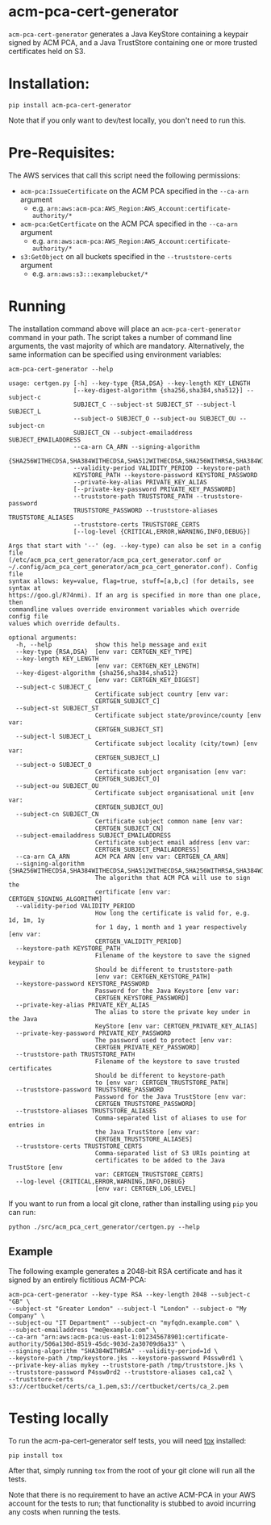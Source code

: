 # acm-pca-cert-generator
`acm-pca-cert-generator` generates a Java KeyStore containing a keypair signed
by ACM PCA, and a Java TrustStore containing one or more trusted certificates
held on S3.

# Installation:

`pip install acm-pca-cert-generator`

Note that if you only want to dev/test locally, you don't need to run this.

# Pre-Requisites:

The AWS services that call this script need the following permissions:

* `acm-pca:IssueCertificate` on the ACM PCA specified in the `--ca-arn` argument
  - e.g. `arn:aws:acm-pca:AWS_Region:AWS_Account:certificate-authority/*`
* `acm-pca:GetCertficate` on the ACM PCA specified in the `--ca-arn` argument
  - e.g. `arn:aws:acm-pca:AWS_Region:AWS_Account:certificate-authority/*`
* `s3:GetObject` on all buckets specified in the `--truststore-certs` argument
  - e.g. `arn:aws:s3:::examplebucket/*`

# Running

The installation command above will place an `acm-pca-cert-generator` command in
your path. The script takes a number of command line arguments, the vast
majority of which are mandatory. Alternatively, the same information can be
specified using environment variables:

```
acm-pca-cert-generator --help

usage: certgen.py [-h] --key-type {RSA,DSA} --key-length KEY_LENGTH
                  [--key-digest-algorithm {sha256,sha384,sha512}] --subject-c
                  SUBJECT_C --subject-st SUBJECT_ST --subject-l SUBJECT_L
                  --subject-o SUBJECT_O --subject-ou SUBJECT_OU --subject-cn
                  SUBJECT_CN --subject-emailaddress SUBJECT_EMAILADDRESS
                  --ca-arn CA_ARN --signing-algorithm
                  {SHA256WITHECDSA,SHA384WITHECDSA,SHA512WITHECDSA,SHA256WITHRSA,SHA384WITHRSA,SHA512WITHRSA}
                  --validity-period VALIDITY_PERIOD --keystore-path
                  KEYSTORE_PATH --keystore-password KEYSTORE_PASSWORD
                  --private-key-alias PRIVATE_KEY_ALIAS
                  [--private-key-password PRIVATE_KEY_PASSWORD]
                  --truststore-path TRUSTSTORE_PATH --truststore-password
                  TRUSTSTORE_PASSWORD --truststore-aliases TRUSTSTORE_ALIASES
                  --truststore-certs TRUSTSTORE_CERTS
                  [--log-level {CRITICAL,ERROR,WARNING,INFO,DEBUG}]

Args that start with '--' (eg. --key-type) can also be set in a config file
(/etc/acm_pca_cert_generator/acm_pca_cert_generator.conf or
~/.config/acm_pca_cert_generator/acm_pca_cert_generator.conf). Config file
syntax allows: key=value, flag=true, stuff=[a,b,c] (for details, see syntax at
https://goo.gl/R74nmi). If an arg is specified in more than one place, then
commandline values override environment variables which override config file
values which override defaults.

optional arguments:
  -h, --help            show this help message and exit
  --key-type {RSA,DSA}  [env var: CERTGEN_KEY_TYPE]
  --key-length KEY_LENGTH
                        [env var: CERTGEN_KEY_LENGTH]
  --key-digest-algorithm {sha256,sha384,sha512}
                        [env var: CERTGEN_KEY_DIGEST]
  --subject-c SUBJECT_C
                        Certificate subject country [env var:
                        CERTGEN_SUBJECT_C]
  --subject-st SUBJECT_ST
                        Certificate subject state/province/county [env var:
                        CERTGEN_SUBJECT_ST]
  --subject-l SUBJECT_L
                        Certificate subject locality (city/town) [env var:
                        CERTGEN_SUBJECT_L]
  --subject-o SUBJECT_O
                        Certificate subject organisation [env var:
                        CERTGEN_SUBJECT_O]
  --subject-ou SUBJECT_OU
                        Certificate subject organisational unit [env var:
                        CERTGEN_SUBJECT_OU]
  --subject-cn SUBJECT_CN
                        Certificate subject common name [env var:
                        CERTGEN_SUBJECT_CN]
  --subject-emailaddress SUBJECT_EMAILADDRESS
                        Certificate subject email address [env var:
                        CERTGEN_SUBJECT_EMAILADDRESS]
  --ca-arn CA_ARN       ACM PCA ARN [env var: CERTGEN_CA_ARN]
  --signing-algorithm {SHA256WITHECDSA,SHA384WITHECDSA,SHA512WITHECDSA,SHA256WITHRSA,SHA384WITHRSA,SHA512WITHRSA}
                        The algorithm that ACM PCA will use to sign the
                        certificate [env var: CERTGEN_SIGNING_ALGORITHM]
  --validity-period VALIDITY_PERIOD
                        How long the certificate is valid for, e.g. 1d, 1m, 1y
                        for 1 day, 1 month and 1 year respectively [env var:
                        CERTGEN_VALIDITY_PERIOD]
  --keystore-path KEYSTORE_PATH
                        Filename of the keystore to save the signed keypair to
                        Should be different to truststore-path
                        [env var: CERTGEN_KEYSTORE_PATH]
  --keystore-password KEYSTORE_PASSWORD
                        Password for the Java Keystore [env var:
                        CERTGEN_KEYSTORE_PASSWORD]
  --private-key-alias PRIVATE_KEY_ALIAS
                        The alias to store the private key under in the Java
                        KeyStore [env var: CERTGEN_PRIVATE_KEY_ALIAS]
  --private-key-password PRIVATE_KEY_PASSWORD
                        The password used to protect [env var:
                        CERTGEN_PRIVATE_KEY_PASSWORD]
  --truststore-path TRUSTSTORE_PATH
                        Filename of the keystore to save trusted certificates
                        Should be different to keystore-path
                        to [env var: CERTGEN_TRUSTSTORE_PATH]
  --truststore-password TRUSTSTORE_PASSWORD
                        Password for the Java TrustStore [env var:
                        CERTGEN_TRUSTSTORE_PASSWORD]
  --truststore-aliases TRUSTSTORE_ALIASES
                        Comma-separated list of aliases to use for entries in
                        the Java TrustStore [env var:
                        CERTGEN_TRUSTSTORE_ALIASES]
  --truststore-certs TRUSTSTORE_CERTS
                        Comma-separated list of S3 URIs pointing at
                        certificates to be added to the Java TrustStore [env
                        var: CERTGEN_TRUSTSTORE_CERTS]
  --log-level {CRITICAL,ERROR,WARNING,INFO,DEBUG}
                        [env var: CERTGEN_LOG_LEVEL]
```

If you want to run from a local git clone, rather than installing using `pip`
you can run:

`python ./src/acm_pca_cert_generator/certgen.py --help`

## Example

The following example generates a 2048-bit RSA certificate and has it signed by
an entirely fictitious ACM-PCA:

```
acm-pca-cert-generator --key-type RSA --key-length 2048 --subject-c "GB" \
--subject-st "Greater London" --subject-l "London" --subject-o "My Company" \
--subject-ou "IT Department" --subject-cn "myfqdn.example.com" \
--subject-emailaddress "me@example.com" \
--ca-arn "arn:aws:acm-pca:us-east-1:012345678901:certificate-authority/506a130d-8519-45dc-903d-2a30709d6a33" \
--signing-algorithm "SHA384WITHRSA" --validity-period=1d \
--keystore-path /tmp/keystore.jks --keystore-password P4ssw0rd1 \
--private-key-alias mykey --truststore-path /tmp/truststore.jks \
--truststore-password P4ssw0rd2 --truststore-aliases ca1,ca2 \
--truststore-certs s3://certbucket/certs/ca_1.pem,s3://certbucket/certs/ca_2.pem
```


# Testing locally

To run the acm-pa-cert-generator self tests, you will need [tox](https://tox.readthedocs.io/en/latest/) installed:

`pip install tox`

After that, simply running `tox` from the root of your git clone will run all
the tests.

Note that there is no requirement to have an active ACM-PCA in your AWS account
for the tests to run; that functionality is stubbed to avoid incurring any
costs when running the tests.
